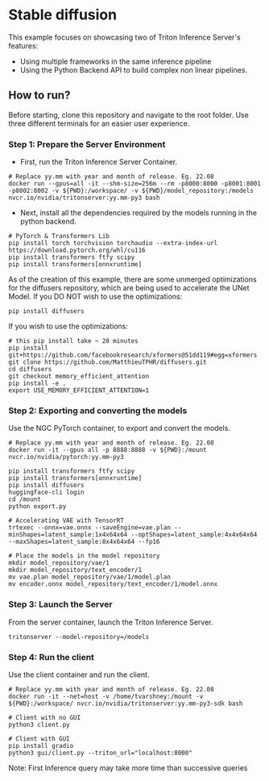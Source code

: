 # Stable diffusion

This example focuses on showcasing two of Triton Inference Server's features:
* Using multiple frameworks in the same inference pipeline
* Using the Python Backend API to build complex non linear pipelines.

## How to run?

Before starting, clone this repository and navigate to the root folder. Use three different terminals for an easier user experience.

### Step 1: Prepare the Server Environment
* First, run the Triton Inference Server Container.
```
# Replace yy.mm with year and month of release. Eg. 22.08
docker run --gpus=all -it --shm-size=256m --rm -p8000:8000 -p8001:8001 -p8002:8002 -v ${PWD}:/workspace/ -v ${PWD}/model_repository:/models nvcr.io/nvidia/tritonserver:yy.mm-py3 bash
```
* Next, install all the dependencies required by the models running in the python backend.

```
# PyTorch & Transformers Lib
pip install torch torchvision torchaudio --extra-index-url https://download.pytorch.org/whl/cu116
pip install transformers ftfy scipy
pip install transformers[onnxruntime]
```

As of the creation of this example, there are some unmerged optimizations for the diffusers repository, which are being used to accelerate the UNet Model. If you DO NOT wish to use the optimizations:
```
pip install diffusers
```
If you wish to use the optimizations:
```
# this pip install take ~ 20 minutes
pip install git+https://github.com/facebookresearch/xformers@51dd119#egg=xformers
git clone https://github.com/MatthieuTPHR/diffusers.git
cd diffusers
git checkout memory_efficient_attention
pip install -e .
export USE_MEMORY_EFFICIENT_ATTENTION=1
```

### Step 2: Exporting and converting the models
Use the NGC PyTorch container, to export and convert the models.

```
# Replace yy.mm with year and month of release. Eg. 22.08
docker run -it --gpus all -p 8888:8888 -v ${PWD}:/mount nvcr.io/nvidia/pytorch:yy.mm-py3

pip install transformers ftfy scipy
pip install transformers[onnxruntime]
pip install diffusers
huggingface-cli login
cd /mount
python export.py

# Accelerating VAE with TensorRT
trtexec --onnx=vae.onnx --saveEngine=vae.plan --minShapes=latent_sample:1x4x64x64 --optShapes=latent_sample:4x4x64x64 --maxShapes=latent_sample:8x4x64x64 --fp16

# Place the models in the model repository
mkdir model_repository/vae/1
mkdir model_repository/text_encoder/1
mv vae.plan model_repository/vae/1/model.plan
mv encoder.onnx model_repository/text_encoder/1/model.onnx
```

### Step 3: Launch the Server
From the server container, launch the Triton Inference Server.
```
tritonserver --model-repository=/models
```

### Step 4: Run the client
Use the client container and run the client.
```
# Replace yy.mm with year and month of release. Eg. 22.08
docker run -it --net=host -v /home/tvarshney:/mount -v ${PWD}:/workspace/ nvcr.io/nvidia/tritonserver:yy.mm-py3-sdk bash

# Client with no GUI
python3 client.py

# Client with GUI
pip install gradio
python3 gui/client.py --triton_url="localhost:8000"
```
Note: First Inference query may take more time than successive queries
